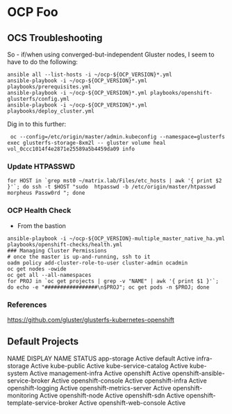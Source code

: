 # OCP Foo

## OCS Troubleshooting

So - if/when using converged-but-independent Gluster nodes, I seem to have to do the following:
```
ansible all --list-hosts -i ~/ocp-${OCP_VERSION}*.yml 
ansible-playbook -i ~/ocp-${OCP_VERSION}*.yml playbooks/prerequisites.yml
ansible-playbook -i ~/ocp-${OCP_VERSION}*.yml playbooks/openshift-glusterfs/config.yml
ansible-playbook -i ~/ocp-${OCP_VERSION}*.yml playbooks/deploy_cluster.yml
```

Dig in to this further:
```
 oc --config=/etc/origin/master/admin.kubeconfig --namespace=glusterfs exec glusterfs-storage-8xm2l -- gluster volume heal vol_0ccc1014f4e2871e25589a5b4459da09 info
```
### Update HTPASSWD
```
for HOST in `grep mst0 ~/matrix.lab/Files/etc_hosts | awk '{ print $2 }'`; do ssh -t $HOST "sudo  htpasswd -b /etc/origin/master/htpasswd morpheus Passw0rd "; done
```

### OCP Health Check 
- From the bastion
```
ansible-playbook -i ~/ocp-${OCP_VERSION}-multiple_master_native_ha.yml playbooks/openshift-checks/health.yml
### Managing Cluster Permissions
# once the master is up-and-running, ssh to it
oadm policy add-cluster-role-to-user cluster-admin ocadmin
oc get nodes -owide
oc get all --all-namespaces
for PROJ in `oc get projects | grep -v "NAME" | awk '{ print $1 }'`; do echo -e "#################\n$PROJ"; oc get pods -n $PROJ; done
```

### References
https://github.com/gluster/glusterfs-kubernetes-openshift


## Default Projects
NAME DISPLAY
NAME STATUS
app-storage Active
default Active
infra-storage Active
kube-public Active
kube-service-catalog Active
kube-system Active
management-infra Active
openshift Active
openshift-ansible-service-broker Active
openshift-console Active
openshift-infra Active
openshift-logging Active
openshift-metrics-server Active
openshift-monitoring Active
openshift-node Active
openshift-sdn Active
openshift-template-service-broker Active
openshift-web-console Active
